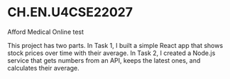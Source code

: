 # CH.EN.U4CSE22027
Afford Medical Online test

This project has two parts. In Task 1, I built a simple React app that shows stock prices over time with their average. In Task 2, I created a Node.js service that gets numbers from an API, keeps the latest ones, and calculates their average.
